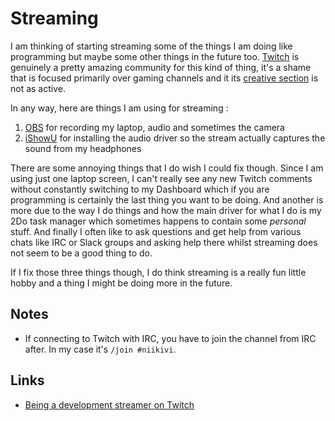 # Streaming
I am thinking of starting streaming some of the things I am doing like programming but maybe some other things in the future too. [Twitch](https://go.twitch.tv) is genuinely a pretty amazing community for this kind of thing, it's a shame that is focused primarily over gaming channels and it its [creative section](https://go.twitch.tv/directory/game/Creative) is not as active.

In any way, here are things I am using for streaming :
1. [OBS](https://obsproject.com) for recording my laptop, audio and sometimes the camera
2. [iShowU](https://shinywhitebox.com/ishowu) for installing the audio driver so the stream actually captures the sound from my headphones

There are some annoying things that I do wish I could fix though. Since I am using just one laptop screen, I can't really see any new Twitch comments without constantly switching to my Dashboard which if you are programming is certainly the last thing you want to be doing. And another is more due to the way I do things and how the main driver for what I do is my 2Do task manager which sometimes happens to contain some _personal_ stuff. And finally I often like to ask questions and get help from various chats like IRC or Slack groups and asking help there whilst streaming does not seem to be a good thing to do.

If I fix those three things though, I do think streaming is a really fun little hobby and a thing I might be doing more in the future.

## Notes
- If connecting to Twitch with IRC, you have to join the channel from IRC after. In my case it's `/join #niikivi`.

## Links
- [Being a development streamer on Twitch](https://bot.land/blog/2016/10/being-a-development-streamer-on-twitch/)